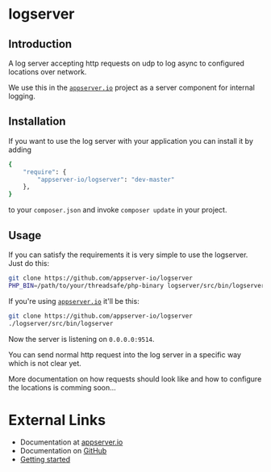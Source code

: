 # logserver

## Introduction

A log server accepting http requests on udp to log async to configured locations over network.

We use this in the [`appserver.io`](<http://www.appserver.io>) project as a server component for internal logging.

## Installation

If you want to use the log server with your application you can install it by adding

```sh
{
    "require": {
        "appserver-io/logserver": "dev-master"
    },
}
```

to your ```composer.json``` and invoke ```composer update``` in your project.

Usage
-----
If you can satisfy the requirements it is very simple to use the logserver. Just do this:
```bash
git clone https://github.com/appserver-io/logserver
PHP_BIN=/path/to/your/threadsafe/php-binary logserver/src/bin/logserver
```
If you're using [`appserver.io`](<http://www.appserver.io>) it'll be this:
```bash
git clone https://github.com/appserver-io/logserver
./logserver/src/bin/logserver
```

Now the server is listening on ```0.0.0.0:9514```.

You can send normal http request into the log server in a specific way which is not clear yet.

More documentation on how requests should look like and how to configure the locations is comming soon...


# External Links

* Documentation at [appserver.io](http://docs.appserver.io)
* Documentation on [GitHub](https://github.com/techdivision/TechDivision_AppserverDocumentation)
* [Getting started](https://github.com/techdivision/TechDivision_AppserverDocumentation/tree/master/docs/getting-started)
